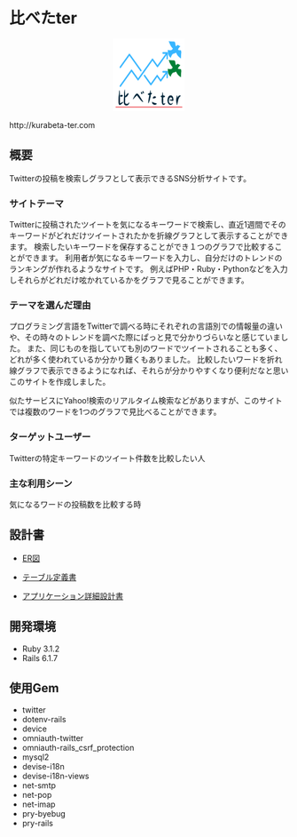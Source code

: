 # 比べたter

<p align="center"><img src="https://github.com/yuken02/kurabeta_ter/blob/main/app/assets/images/logo1_n.png" alt="nagano_cake" title="nagano_cake_log" width="130" height="130" /></p>
http://kurabeta-ter.com

## 概要

Twitterの投稿を検索しグラフとして表示できるSNS分析サイトです。

### サイトテーマ

Twitterに投稿されたツイートを気になるキーワードで検索し、直近1週間でそのキーワードがどれだけツイートされたかを折線グラフとして表示することができます。
検索したいキーワードを保存することができ１つのグラフで比較することができます。
利用者が気になるキーワードを入力し、自分だけのトレンドのランキングが作れるようなサイトです。
例えばPHP・Ruby・Pythonなどを入力しそれらがどれだけ呟かれているかをグラフで見ることができます。

### テーマを選んだ理由

プログラミング言語をTwitterで調べる時にそれぞれの言語別での情報量の違いや、その時々のトレンドを調べた際にぱっと見で分かりづらいなと感じていました。
また、同じものを指していても別のワードでツイートされることも多く、どれが多く使われているか分かり難くもありました。
比較したいワードを折れ線グラフで表示できるようになれば、それらが分かりやすくなり便利だなと思いこのサイトを作成しました。

似たサービスにYahoo!検索のリアルタイム検索などがありますが、このサイトでは複数のワードを1つのグラフで見比べることができます。

### ターゲットユーザー

Twitterの特定キーワードのツイート件数を比較したい人

### 主な利用シーン

気になるワードの投稿数を比較する時

## 設計書

- [ER図](https://drive.google.com/file/d/1aiUKImBytDS4G_pZ1Wb5oBGAghHjXhAD/view?usp=sharing)

- [テーブル定義書](https://drive.google.com/file/d/1e-welKeKK3NShVfg5Oh_iihRbmI_sl_8/view?usp=sharing)

- [アプリケーション詳細設計書](https://docs.google.com/spreadsheets/d/1MpVwpQTHs5tbNy4qejv3PP5XV6Qio3g_PrfrKMANtH0/edit?usp=sharing)

## 開発環境

- Ruby 3.1.2
- Rails 6.1.7

## 使用Gem

- twitter
- dotenv-rails
- device
- omniauth-twitter
- omniauth-rails_csrf_protection
- mysql2
- devise-i18n
- devise-i18n-views
- net-smtp
- net-pop
- net-imap
- pry-byebug
- pry-rails
